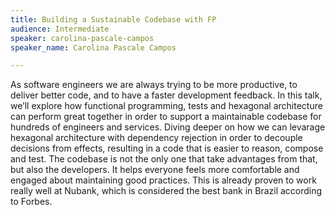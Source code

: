 ```yaml
---
title: Building a Sustainable Codebase with FP
audience: Intermediate
speaker: carolina-pascale-campos
speaker_name: Carolina Pascale Campos

---
```

As software engineers we are always trying to be more productive, to deliver better code, and to have a faster development feedback. In this talk, we’ll explore how functional programming, tests and hexagonal architecture can perform great together in order to support a maintainable codebase for hundreds of engineers and services. Diving deeper on how we can levarage hexagonal architecture with dependency rejection in order to decouple decisions from effects, resulting in a code that is easier to reason, compose and test. The codebase is not the only one that take advantages from that, but also the developers. It helps everyone feels more comfortable and engaged about maintaining good practices. This is already proven to work really well at Nubank, which is considered the best bank in Brazil according to Forbes.